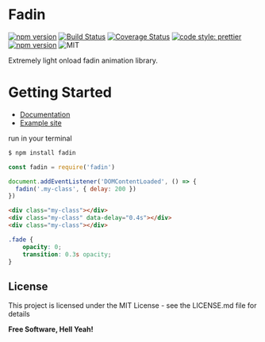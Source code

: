 
# Fadin

[![npm version](https://badge.fury.io/js/fadin.svg)](https://badge.fury.io/js/fadin)
[![Build Status](https://travis-ci.org/dev-warner/fadin.svg?branch=master)](https://travis-ci.org/dev-warner/fadin)
[![Coverage Status](https://coveralls.io/repos/github/dev-warner/fadin/badge.svg)](https://coveralls.io/github/dev-warner/fadin)
<a href="#badge">
<img alt="code style: prettier" src="https://img.shields.io/badge/code_style-prettier-ff69b4.svg?style=flat-square"></a>
<a href="https://www.npmjs.com/package/prettier">
<img alt="npm version" src="https://img.shields.io/npm/v/fadin.svg?style=flat-square"></a>
<a><img alt="MIT" src="http://img.shields.io/badge/license-MIT-blue.svg?style=flat"></a>

Extremely light onload fadin animation library.

# Getting Started
 - [Documentation](http://fadin-docs.surge.sh/)
 - [Example site](http://fadin-example-basic.surge.sh/)

run in your terminal

```sh
$ npm install fadin
```


```javascript
const fadin = require('fadin')

document.addEventListener('DOMContentLoaded', () => {
  fadin('.my-class', { delay: 200 })
})
```


```html
<div class="my-class"></div>
<div class="my-class" data-delay="0.4s"></div>
<div class="my-class"></div>
```


```css
.fade {
    opacity: 0;
    transition: 0.3s opacity;
}
```

## License

This project is licensed under the MIT License - see the LICENSE.md file for details

**Free Software, Hell Yeah!**
